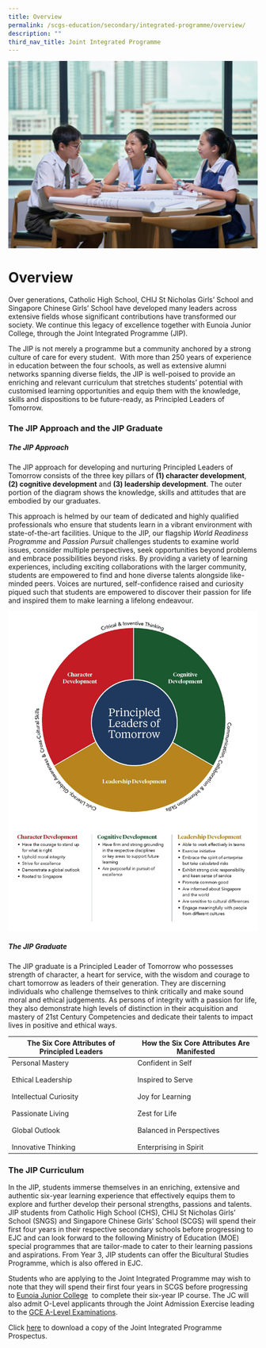 ```yaml
---
title: Overview
permalink: /scgs-education/secondary/integrated-programme/overview/
description: ""
third_nav_title: Joint Integrated Programme
---
```

![](/images/IP-overview.jpg)
# **Overview**

Over generations, Catholic High School, CHIJ St Nicholas Girls’ School and Singapore Chinese Girls’ School have developed many leaders across extensive fields whose significant contributions have transformed our society. We continue this legacy of excellence together with Eunoia Junior College, through the Joint Integrated Programme (JIP).

The JIP is not merely a programme but a community anchored by a strong culture of care for every student.&nbsp; With more than 250 years of experience in education between the four schools, as well as extensive alumni networks spanning diverse fields, the JIP is well-poised to provide an enriching and relevant curriculum that stretches students’ potential with customised learning opportunities and equip them with the knowledge, skills and dispositions to be future-ready, as Principled Leaders of Tomorrow.

### The JIP Approach and the JIP Graduate

##### The JIP Approach

The JIP approach for developing and nurturing Principled Leaders of Tomorrow consists of the three key pillars of **(1) character development**, **(2)&nbsp;cognitive development** and **(3) leadership development**. The outer portion of the diagram shows the knowledge, skills and attitudes that are embodied by our graduates.

This approach is helmed by our team of dedicated and highly qualified professionals who ensure that students learn in a vibrant environment with state-of-the-art facilities. Unique to the JIP, our flagship _World Readiness Programme_ and _Passion Pursuit_ challenges students to examine world issues, consider multiple perspectives, seek opportunities beyond problems and embrace possibilities beyond risks. By providing a variety of learning experiences, including exciting collaborations with the larger community, students are empowered to find and hone diverse talents alongside like-minded peers. Voices are nurtured, self-confidence raised and curiosity piqued such that students are empowered to discover their passion for life and inspired them to make learning a lifelong endeavour.

![](/images/the%20jip%20approach-2023.png)
##### The JIP Graduate

The JIP graduate is a Principled Leader of Tomorrow who possesses strength of character, a heart for service, with the wisdom and courage to chart tomorrow as leaders of their generation. They are discerning individuals who challenge themselves to think critically and make sound moral and ethical judgements. As persons of integrity with a passion for life, they also demonstrate high levels of distinction in their acquisition and mastery of 21st Century Competencies and dedicate their talents to impact lives in positive and ethical ways.

| **The Six Core Attributes of Principled Leaders**| **How the Six Core Attributes Are Manifested** |
| -------- | -------- |
| Personal Mastery <br><br> Ethical Leadership <br> <br> Intellectual Curiosity <br><br>Passionate Living<br><br>Global Outlook<br><br>Innovative Thinking | Confident in Self<br><br>Inspired to Serve<br><br>Joy for Learning<br><br>Zest for Life<br><br>Balanced in Perspectives<br><br>Enterprising in Spirit |

### The JIP Curriculum

In the JIP, students immerse themselves in an enriching, extensive and authentic six-year learning experience that effectively equips them to explore and further develop their personal strengths, passions and talents.
JIP students from Catholic High School (CHS), CHIJ St Nicholas Girls’ School (SNGS) and Singapore Chinese Girls’ School (SCGS) will spend their first four years in their respective secondary schools before progressing to EJC and can look forward to the following Ministry of Education (MOE) special programmes that are tailor-made to cater to their learning passions and aspirations.  From Year 3, JIP students can offer the Bicultural Studies Programme, which is also offered in EJC. 






Students who are applying to the Joint Integrated Programme may wish to note that they will spend their first four years in SCGS before progressing to&nbsp;[Eunoia Junior College](http://eunoiajc.moe.edu.sg/)&nbsp; to complete their six-year IP course.&nbsp;The JC will also admit O-Level applicants through the Joint Admission Exercise leading to the&nbsp;[GCE A-Level Examinations](https://eunoiajc.moe.edu.sg/2021-results/).

Click&nbsp;[here](https://issuu.com/scgss/docs/jip_prospectus_4th_edition_single_page)&nbsp;to download a copy of the Joint Integrated Programme Prospectus.